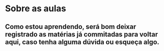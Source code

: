 # Sobre as aulas
## Como estou aprendendo, será bom deixar registrado as matérias já commitadas para voltar aqui, caso tenha alguma dúvida ou esqueça algo.